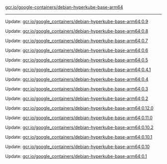 [gcr.io/google-containers/debian-hyperkube-base-arm64](https://hub.docker.com/r/cruse/debian-hyperkube-base-arm64/tags/) 

----
Update: [gcr.io/google_containers/debian-hyperkube-base-arm64:0.9](https://hub.docker.com/r/cruse/debian-hyperkube-base-arm64/tags/)

Update: [gcr.io/google_containers/debian-hyperkube-base-arm64:0.8](https://hub.docker.com/r/cruse/debian-hyperkube-base-arm64/tags/)

Update: [gcr.io/google_containers/debian-hyperkube-base-arm64:0.7](https://hub.docker.com/r/cruse/debian-hyperkube-base-arm64/tags/)

Update: [gcr.io/google_containers/debian-hyperkube-base-arm64:0.6](https://hub.docker.com/r/cruse/debian-hyperkube-base-arm64/tags/)

Update: [gcr.io/google_containers/debian-hyperkube-base-arm64:0.5](https://hub.docker.com/r/cruse/debian-hyperkube-base-arm64/tags/)

Update: [gcr.io/google_containers/debian-hyperkube-base-arm64:0.4.1](https://hub.docker.com/r/cruse/debian-hyperkube-base-arm64/tags/)

Update: [gcr.io/google_containers/debian-hyperkube-base-arm64:0.4](https://hub.docker.com/r/cruse/debian-hyperkube-base-arm64/tags/)

Update: [gcr.io/google_containers/debian-hyperkube-base-arm64:0.3](https://hub.docker.com/r/cruse/debian-hyperkube-base-arm64/tags/)

Update: [gcr.io/google_containers/debian-hyperkube-base-arm64:0.2](https://hub.docker.com/r/cruse/debian-hyperkube-base-arm64/tags/)

Update: [gcr.io/google_containers/debian-hyperkube-base-arm64:0.12.0](https://hub.docker.com/r/cruse/debian-hyperkube-base-arm64/tags/)

Update: [gcr.io/google_containers/debian-hyperkube-base-arm64:0.11.0](https://hub.docker.com/r/cruse/debian-hyperkube-base-arm64/tags/)

Update: [gcr.io/google_containers/debian-hyperkube-base-arm64:0.10.2](https://hub.docker.com/r/cruse/debian-hyperkube-base-arm64/tags/)

Update: [gcr.io/google_containers/debian-hyperkube-base-arm64:0.10.1](https://hub.docker.com/r/cruse/debian-hyperkube-base-arm64/tags/)

Update: [gcr.io/google_containers/debian-hyperkube-base-arm64:0.10](https://hub.docker.com/r/cruse/debian-hyperkube-base-arm64/tags/)

Update: [gcr.io/google_containers/debian-hyperkube-base-arm64:0.1](https://hub.docker.com/r/cruse/debian-hyperkube-base-arm64/tags/)

